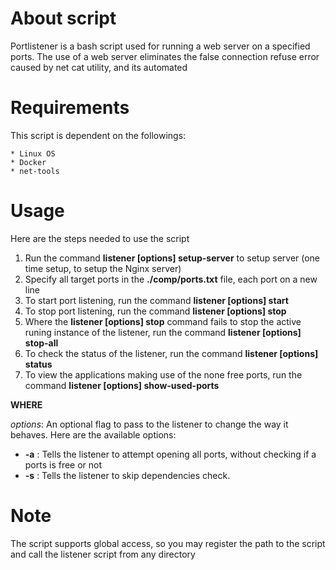 # About script

Portlistener is a bash script used for running a web server on a specified ports. The use of a web server eliminates the false connection refuse error caused by net cat utility, and its automated


# Requirements

This script is dependent on the followings:

    * Linux OS
    * Docker
    * net-tools

# Usage

Here are the steps needed to use the script
  1. Run the command **listener [options] setup-server** to setup server (one time setup, to setup the Nginx server)
  2. Specify all target ports in the **./comp/ports.txt** file, each port on a new line
  3. To start port listening, run the command  **listener [options] start**
  4. To stop port listening, run the command **listener [options] stop**
  5. Where the **listener [options] stop** command fails to stop the active runing instance of the listener, run the command **listener [options] stop-all**
  6. To check the status of the listener, run the command **listener [options] status**
  7. To view the applications making use of the none free ports, run the command **listener [options] show-used-ports**


**WHERE**

_options_: An optional flag to pass to the listener to change the way it behaves. Here are the available options:
 - **-a** : Tells the listener to attempt opening all ports, without checking if a ports is free or not
 - **-s** : Tells the listener to skip dependencies check.


# Note

The script supports global access, so you may register the path to the script and call the listener script from any directory